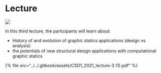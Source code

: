 # Lecture

![](<../../.gitbook/assets/CSD1\_2021\_lecture-3 (1).jpg>)

In this third lecture, the participants will learn about:

* History of and evolution of graphic statics applications (design vs analysis)
* the potentials of new structural design applications with computational graphic statics

{% file src="../../.gitbook/assets/CSD1_2021_lecture-3 (1).pdf" %}
